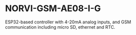# NORVI-GSM-AE08-I-G
ESP32-based controller with 4-20mA analog inputs, and GSM communication including micro SD, ethernet and RTC. 

